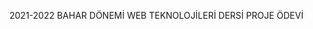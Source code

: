 2021-2022 BAHAR DÖNEMİ WEB TEKNOLOJİLERİ DERSİ PROJE ÖDEVİ                                                                                                                                                                                                                                                                     
